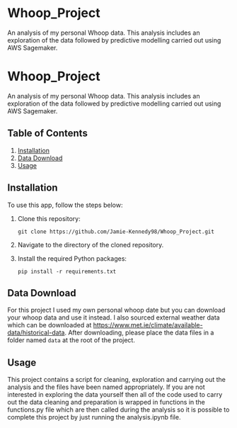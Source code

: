 # Whoop_Project
An analysis of my personal Whoop data. This analysis includes an exploration of the data followed by predictive modelling carried out using AWS Sagemaker.


# Whoop_Project

An analysis of my personal Whoop data. This analysis includes an exploration of the data followed by predictive modelling carried out using AWS Sagemaker.


## Table of Contents

1. [Installation](#installation)
2. [Data Download](#data-download)
3. [Usage](#usage)


## Installation

To use this app, follow the steps below:

1. Clone this repository:

   ```
   git clone https://github.com/Jamie-Kennedy98/Whoop_Project.git
   ```

2. Navigate to the directory of the cloned repository.

3. Install the required Python packages:

   ```
   pip install -r requirements.txt
   ```

## Data Download

For this project I used my own personal whoop date but you can download your whoop data and use it instead. I also sourced external weather data which can be downloaded at https://www.met.ie/climate/available-data/historical-data. After downloading, please place the data files in a folder named `data` at the root of the project.

## Usage

This project contains a script for cleaning, exploration and carrying out the analysis and the files have been named appropriately. If you are not interested in exploring the data yourself then all of the code used to carry out the data cleaning and preparation is wrapped in functions in the functions.py file which are then called during the analysis so it is possible to complete this project by just running the analysis.ipynb file.

